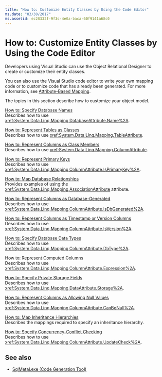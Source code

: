 ```yaml
---
title: "How to: Customize Entity Classes by Using the Code Editor"
ms.date: "03/30/2017"
ms.assetid: ec28332f-9f3c-4e0a-baca-60f9141a68c0
---
```

# How to: Customize Entity Classes by Using the Code Editor
Developers using Visual Studio can use the Object Relational Designer to create or customize their entity classes.  
  
 You can also use the Visual Studio code editor to write your own mapping code or to customize code that has already been generated. For more information, see [Attribute-Based Mapping](../../../../../../docs/framework/data/adonet/sql/linq/attribute-based-mapping.md).  
  
 The topics in this section describe how to customize your object model.  
  
 [How to: Specify Database Names](../../../../../../docs/framework/data/adonet/sql/linq/how-to-specify-database-names.md)  
 Describes how to use <xref:System.Data.Linq.Mapping.DatabaseAttribute.Name%2A>.  
  
 [How to: Represent Tables as Classes](../../../../../../docs/framework/data/adonet/sql/linq/how-to-represent-tables-as-classes.md)  
 Describes how to use <xref:System.Data.Linq.Mapping.TableAttribute>.  
  
 [How to: Represent Columns as Class Members](../../../../../../docs/framework/data/adonet/sql/linq/how-to-represent-columns-as-class-members.md)  
 Describes how to use <xref:System.Data.Linq.Mapping.ColumnAttribute>.  
  
 [How to: Represent Primary Keys](../../../../../../docs/framework/data/adonet/sql/linq/how-to-represent-primary-keys.md)  
 Describes how to use <xref:System.Data.Linq.Mapping.ColumnAttribute.IsPrimaryKey%2A>.  
  
 [How to: Map Database Relationships](../../../../../../docs/framework/data/adonet/sql/linq/how-to-map-database-relationships.md)  
 Provides examples of using the <xref:System.Data.Linq.Mapping.AssociationAttribute> attribute.  
  
 [How to: Represent Columns as Database-Generated](../../../../../../docs/framework/data/adonet/sql/linq/how-to-represent-columns-as-database-generated.md)  
 Describes how to use <xref:System.Data.Linq.Mapping.ColumnAttribute.IsDbGenerated%2A>.  
  
 [How to: Represent Columns as Timestamp or Version Columns](../../../../../../docs/framework/data/adonet/sql/linq/how-to-represent-columns-as-timestamp-or-version-columns.md)  
 Describes how to use <xref:System.Data.Linq.Mapping.ColumnAttribute.IsVersion%2A>.  
  
 [How to: Specify Database Data Types](../../../../../../docs/framework/data/adonet/sql/linq/how-to-specify-database-data-types.md)  
 Describes how to use <xref:System.Data.Linq.Mapping.ColumnAttribute.DbType%2A>.  
  
 [How to: Represent Computed Columns](../../../../../../docs/framework/data/adonet/sql/linq/how-to-represent-computed-columns.md)  
 Describes how to use <xref:System.Data.Linq.Mapping.ColumnAttribute.Expression%2A>.  
  
 [How to: Specify Private Storage Fields](../../../../../../docs/framework/data/adonet/sql/linq/how-to-specify-private-storage-fields.md)  
 Describes how to use <xref:System.Data.Linq.Mapping.DataAttribute.Storage%2A>.  
  
 [How to: Represent Columns as Allowing Null Values](../../../../../../docs/framework/data/adonet/sql/linq/how-to-represent-columns-as-allowing-null-values.md)  
 Describes how to use <xref:System.Data.Linq.Mapping.ColumnAttribute.CanBeNull%2A>.  
  
 [How to: Map Inheritance Hierarchies](../../../../../../docs/framework/data/adonet/sql/linq/how-to-map-inheritance-hierarchies.md)  
 Describes the mappings required to specify an inheritance hierarchy.  
  
 [How to: Specify Concurrency-Conflict Checking](../../../../../../docs/framework/data/adonet/sql/linq/how-to-specify-concurrency-conflict-checking.md)  
 Describes how to use <xref:System.Data.Linq.Mapping.ColumnAttribute.UpdateCheck%2A>.  
  
## See also

- [SqlMetal.exe (Code Generation Tool)](../../../../../../docs/framework/tools/sqlmetal-exe-code-generation-tool.md)
